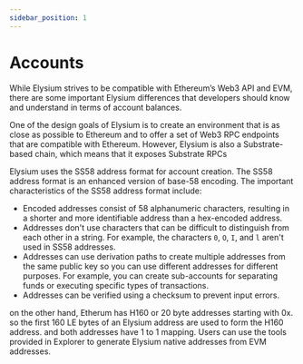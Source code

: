 ```yaml
---
sidebar_position: 1
---
```


# Accounts

While Elysium strives to be compatible with Ethereum’s Web3 API and EVM, there are some important Elysium differences
that developers should know and understand in terms of account balances.

One of the design goals of Elysium is to create an environment that is as close as possible to Ethereum and to offer a
set of Web3 RPC endpoints that are compatible with Ethereum. However, Elysium is also a Substrate-based chain, which
means that it exposes Substrate RPCs

Elysium uses the SS58 address format for account creation. The SS58 address format is an enhanced version of base-58 encoding. The important characteristics of the SS58 address format include:

- Encoded addresses consist of 58 alphanumeric characters, resulting in a shorter and more identifiable address than a hex-encoded address.
- Addresses don't use characters that can be difficult to distinguish from each other in a string.
  For example, the characters `0`, `O`, `I`, and `l` aren't used in SS58 addresses.
- Addresses can use derivation paths to create multiple addresses from the same public key so you can use different addresses for different purposes.
  For example, you can create sub-accounts for separating funds or executing specific types of transactions.
- Addresses can be verified using a checksum to prevent input errors.

on the other hand, Etherum has H160 or 20 byte addresses starting with 0x. so the first 160 LE bytes of an Elysium address are used to form the H160 address. and both addresses have 1 to 1 mapping. Users can use the tools provided in Explorer to generate Elysium native addresses from EVM addresses. 

